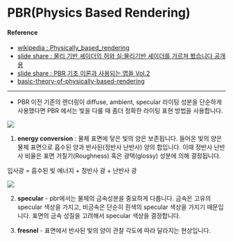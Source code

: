 # PBR(Physics Based Rendering)

#### Reference
- [wikipedia : Physically_based_rendering](https://en.wikipedia.org/wiki/Physically_based_rendering)
- [slide share : 물리 기반 셰이더의 허와 실:물리기반 셰이더를 가르쳐 봤습니다 공개용](https://www.slideshare.net/jpcorp/ss-60782086)
- [slide share : PBR 기초 이론과 사용되는 맵들 Vol.2](https://www.slideshare.net/MRESC/pbr-vol2-131205432)
- [basic-theory-of-physically-based-rendering](https://marmoset.co/posts/basic-theory-of-physically-based-rendering/)

 ---
 
 - PBR 이전 기존의 렌더링이 diffuse, ambient, specular 라이팅 성분을 단순하게 사용했다면 PBR 에서는 빛을 다룰 때 좀더 정확한 라이팅 표현 방법을 사용합니다.
 
 ![](https://image.slidesharecdn.com/random-160412001945/95/-16-638.jpg?cb=1547270662)
 
 
 1. **energy conversion** : 물체 표면에 닿은 빛의 양은 보존됩니다. 들어온 빛의 양은 물체 표면으로 흡수된 양과 반사된(정반사 난반사) 양의 합입니다. 이때 정반사 난반사 비율은 표면 거칠기(Roughness) 혹은 광택(glossy) 성분에 의해 결정됩니다.

입사광 = 흡수된 빛 에너지 + 정반사 광 + 난반사 광

![](https://mk0marmosandboxoagtf.kinstacdn.com/wp-content/uploads/2014/01/microcompare06.jpg)

2. **specular** - pbr에서는 물체의 금속성분을 중요하게 다룹니다. 금속은 고유의 specular 색상을 가지고, 비금속은 단순히 흰색의 specular 색상을 가지기 때문입니다. 표면의 금속 성질을 고려해서 specular 색상을 결정합니다.

3. **fresnel** - 표면에서 반사된 빛의 양이 관찰 각도에 따라 달라지는 현상입니다.
